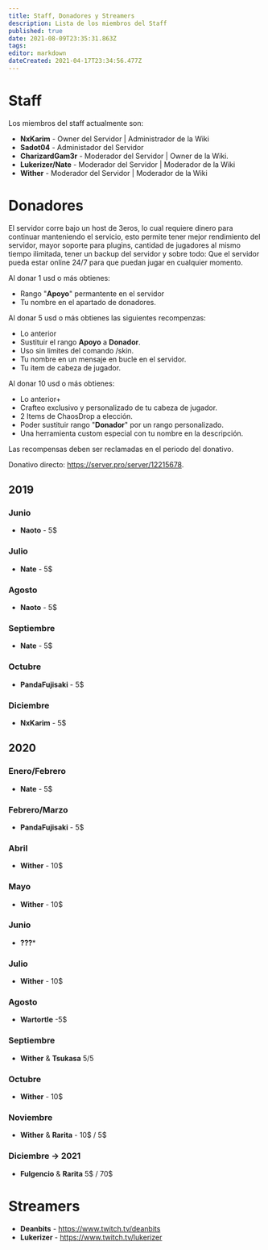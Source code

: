 ```yaml
---
title: Staff, Donadores y Streamers
description: Lista de los miembros del Staff
published: true
date: 2021-08-09T23:35:31.863Z
tags: 
editor: markdown
dateCreated: 2021-04-17T23:34:56.477Z
---
```


# Staff
Los miembros del staff actualmente son:

- **NxKarim** - Owner del Servidor | Administrador de la Wiki
- **Sadot04** - Administador del Servidor
- **CharizardGam3r** - Moderador del Servidor | Owner de la Wiki.
- **Lukerizer/Nate** - Moderador del Servidor | Moderador de la Wiki
- **Wither** - Moderador del Servidor | Moderador de la Wiki

# Donadores
El servidor corre bajo un host de 3eros, lo cual requiere dinero para continuar manteniendo el servicio, esto permite tener mejor rendimiento del servidor, mayor soporte para plugins, cantidad de jugadores al mismo tiempo ilimitada, tener un backup del servidor y sobre todo: Que el servidor pueda estar online 24/7 para que puedan jugar en cualquier momento.

Al donar 1 usd o más obtienes:

- Rango "**Apoyo**" permantente en el servidor
- Tu nombre en el apartado de donadores.

Al donar 5 usd o más obtienes las siguientes recompenzas:

- Lo anterior 
- Sustituir el rango **Apoyo** a **Donador**.
- Uso sin limites del comando /skin.
- Tu nombre en un mensaje en bucle en el servidor.
- Tu item de cabeza de jugador.

Al donar 10 usd o más obtienes:
- Lo anterior+ 
- Crafteo exclusivo y personalizado de tu cabeza de jugador.
- 2 Items de ChaosDrop a elección.
- Poder sustituir rango "**Donador**" por un rango personalizado.
- Una herramienta custom especial con tu nombre en la descripción.

Las recompensas deben ser reclamadas en el periodo del donativo.

Donativo directo: https://server.pro/server/12215678.


## 2019
### Junio
- **Naoto** - 5$
### Julio
- **Nate** - 5$
### Agosto
- **Naoto** - 5$
### Septiembre
- **Nate** - 5$
### Octubre
- **PandaFujisaki** - 5$
### Diciembre
- **NxKarim** - 5$
## 2020
### Enero/Febrero
- **Nate** - 5$
### Febrero/Marzo
- **PandaFujisaki** - 5$
### Abril 
- **Wither** - 10$
### Mayo
- **Wither** - 10$
### Junio
- **???***
### Julio
- **Wither** - 10$
### Agosto
- **Wartortle** -5$
### Septiembre
- **Wither** & **Tsukasa** 5$/5$
### Octubre
- **Wither** - 10$
### Noviembre
- **Wither** & **Rarita** - 10$ / 5$ 

### Diciembre -> 2021

- **Fulgencio** & **Rarita** 5$ / 70$

# Streamers
- **Deanbits** - https://www.twitch.tv/deanbits
- **Lukerizer** - https://www.twitch.tv/lukerizer